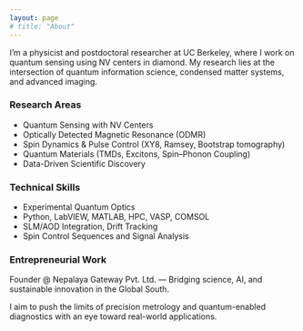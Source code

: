 ```yaml
---
layout: page
# title: "About"
---
```


I’m a physicist and postdoctoral researcher at UC Berkeley, where I work on quantum sensing using NV centers in diamond. My research lies at the intersection of quantum information science, condensed matter systems, and advanced imaging.

### Research Areas
- Quantum Sensing with NV Centers
- Optically Detected Magnetic Resonance (ODMR)
- Spin Dynamics & Pulse Control (XY8, Ramsey, Bootstrap tomography)
- Quantum Materials (TMDs, Excitons, Spin–Phonon Coupling)
- Data-Driven Scientific Discovery

### Technical Skills
- Experimental Quantum Optics
- Python, LabVIEW, MATLAB, HPC, VASP, COMSOL
- SLM/AOD Integration, Drift Tracking
- Spin Control Sequences and Signal Analysis

### Entrepreneurial Work
Founder @ Nepalaya Gateway Pvt. Ltd. — Bridging science, AI, and sustainable innovation in the Global South.

I aim to push the limits of precision metrology and quantum-enabled diagnostics with an eye toward real-world applications.

